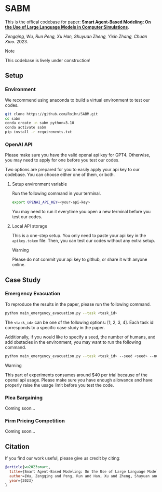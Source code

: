 # SABM

This is the offical codebase for paper:
**[Smart Agent-Based Modeling: On the Use of Large Language Models in Computer Simulations]()**. 

*Zengqing, Wu, Run Peng, Xu Han, Shuyuan Zheng, Yixin Zhang, Chuan Xiao.* 2023. 

> [!NOTE] 
> This codebase is lively under construction!

## Setup

### Environment

We recommend using anaconda to build a virtual environment to test our codes.

```bash
git clone https://github.com/Roihn/SABM.git
cd sabm
conda create -n sabm python=3.10
conda activate sabm
pip install -r requirements.txt
```

### OpenAI API

Please make sure you have the valid openai api key for GPT4. Otherwise, you may need to apply for one before you test our codes. 

Two options are prepared for you to easily apply your api key to our codebase. You can choose either one of them, or both.

1. Setup environment variable

    Run the following command in your terminal.
    
    ```bash
    export OPENAI_API_KEY=<your-api-key>
    ```
    You may need to run it everytime you open a new terminal before you test our codes.

2. Local API storage
    
    This is a one-step setup. You only need to paste your api key in the `apikey.token` file. Then, you can test our codes without any extra setup.

    > [!WARNING]  
    > Please do not commit your api key to github, or share it with anyone online.

## Case Study


### Emergency Evacuation

To reproduce the results in the paper, please run the following command.

```bash
python main_emergency_evacuation.py --task <task_id>
```

The `<task_id>` can be one of the following options: [1, 2, 3, 4]. Each task id corresponds to a specific case study in the paper.

Additionally, if you would like to specify a seed, the number of humans, and add obstacles in the environment, you may want to run the following command.

```bash
python main_emergency_evacuation.py --task <task_id> --seed <seed> --num_humans <num_humans> --need_obstacle
```

> [!WARNING]  
> This part of experiments consumes around $40 per trial because of the openai api usage. Please make sure you have enough allowance and have properly raise the usage limit before you test the code.



### Plea Bargaining

Coming soon...

### Firm Pricing Competition

Coming soon...

## Citation

If you find our work useful, please give us credit by citing:

```bibtex
@article{wu2023smart,
  title={Smart Agent-Based Modeling: On the Use of Large Language Models in Computer Simulations},
  author={Wu, Zengqing and Peng, Run and Han, Xu and Zheng, Shuyuan and Zhang, Yixin and Xiao, Chuan},
  year={2023}
}
```

